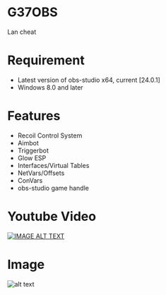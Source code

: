 # G37OBS
Lan cheat

# Requirement
* Latest version of obs-studio x64, current [24.0.1]
* Windows 8.0 and later

# Features
* Recoil Control System
* Aimbot
* Triggerbot
* Glow ESP
* Interfaces/Virtual Tables
* NetVars/Offsets
* ConVars
* obs-studio game handle

# Youtube Video
[![IMAGE ALT TEXT](https://i.ytimg.com/vi/HlUdNrAy_pc/maxresdefault.jpg)](https://www.youtube.com/watch?v=HlUdNrAy_pc "G37OBS - LANHACK")

# Image
![alt text](https://i.imgur.com/zGqc2ri.png)
